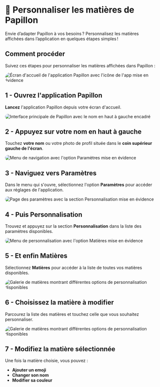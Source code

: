 # 🎨 Personnaliser les matières de Papillon

Envie d’adapter Papillon à vos besoins ? Personnalisez les matières affichées dans l’application en quelques étapes simples !

## Comment procéder

Suivez ces étapes pour personnaliser les matières affichées dans Papillon :

<img src="/articles/assets/313102/1.png" alt="Écran d'accueil de l'application Papillon avec l'icône de l'app mise en évidence" style="border-radius: 42px; max-width: 100%; height: auto;">

## 1 - **Ouvrez** l'application Papillon

**Lancez** l'application Papillon depuis votre écran d'accueil.

<img src="/articles/assets/313102/2.png" alt="Interface principale de Papillon avec le nom en haut à gauche encadré" style="border-radius: 42px; max-width: 100%; height: auto;">

## 2 - Appuyez sur **votre nom** en haut à gauche

Touchez **votre nom** ou votre photo de profil située dans le **coin supérieur gauche de l'écran**.

<img src="/articles/assets/313102/3.png" alt="Menu de navigation avec l'option Paramètres mise en évidence" style="border-radius: 42px; max-width: 100%; height: auto;">

## 3 - Naviguez vers **Paramètres**

Dans le menu qui s'ouvre, sélectionnez l'option **Paramètres** pour accéder aux réglages de l'application.

<img src="/articles/assets/313102/4.png" alt="Page des paramètres avec la section Personnalisation mise en évidence" style="border-radius: 42px; max-width: 100%; height: auto;">

## 4 - Puis **Personnalisation**

Trouvez et appuyez sur la section **Personnalisation** dans la liste des paramètres disponibles.

<img src="/articles/assets/313102/5.png" alt="Menu de personnalisation avec l'option Matières mise en évidence" style="border-radius: 42px; max-width: 100%; height: auto;">

## 5 - Et enfin **Matières**

Sélectionnez **Matières** pour accéder à la liste de toutes vos matières disponibles.

<img src="/articles/assets/313102/6.png" alt="Galerie de matières montrant différentes options de personnalisation disponibles" style="border-radius: 42px; max-width: 100%; height: auto;">

## 6 - Choisissez la matière à modifier

Parcourez la liste des matières et touchez celle que vous souhaitez personnaliser.

<img src="/articles/assets/313102/7.png" alt="Galerie de matières montrant différentes options de personnalisation disponibles" style="border-radius: 42px; max-width: 100%; height: auto;">
  
## 7 - Modifiez la matière sélectionnée

Une fois la matière choisie, vous pouvez :

- **Ajouter un emoji**
- **Changer son nom**
- **Modifier sa couleur**